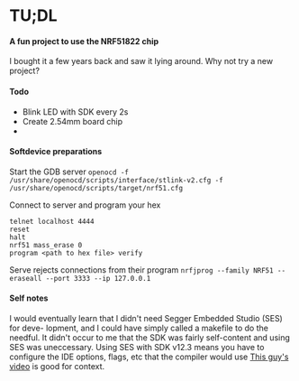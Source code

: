 # TU;DL

#### A fun project to use the NRF51822 chip
I bought it a few years back and saw it lying around. Why not try a new project?


#### Todo
- Blink LED with SDK every 2s 
- Create 2.54mm board chip
- 

#### Softdevice preparations

Start the GDB server 
`openocd -f /usr/share/openocd/scripts/interface/stlink-v2.cfg -f /usr/share/openocd/scripts/target/nrf51.cfg`

Connect to server and program your hex
```
telnet localhost 4444
reset
halt
nrf51 mass_erase 0
program <path to hex file> verify
```

Serve rejects connections from their program
`nrfjprog --family NRF51 --eraseall --port 3333 --ip 127.0.0.1`


#### Self notes

I would eventually learn that I didn't need Segger Embedded Studio (SES) for deve-
lopment, and I could have simply called a makefile to do the needful. It didn't occur
to me that the SDK was fairly self-content and using SES was uneccessary. Using SES with
SDK v12.3 means you have to configure the IDE options, flags, etc that the compiler would
use [This guy's video](https://www.youtube.com/watch?v=o_9Lmm0SYr8) is good for context.

